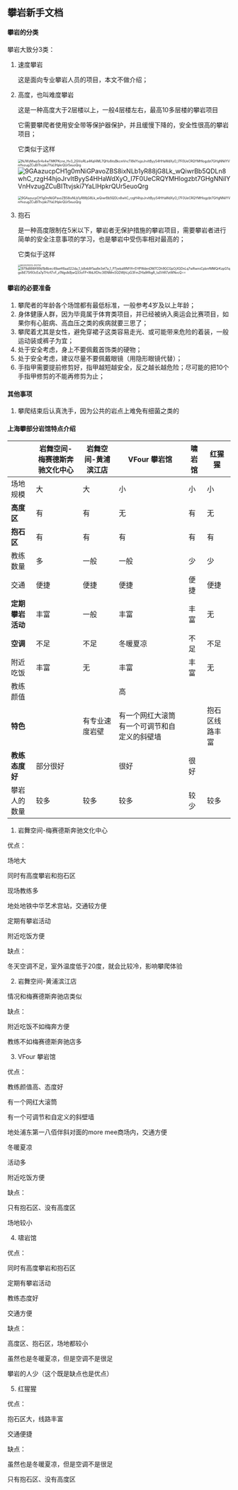 ## 攀岩新手文档

#### 攀岩的分类

攀岩大致分3类：

1. 速度攀岩

   这是面向专业攀岩人员的项目，本文不做介绍；

2. 高度，也叫难度攀岩

   这是一种高度大于2层楼以上，一般4层楼左右，最高10多层楼的攀岩项目

   它需要攀爬者使用安全带等保护器保护，并且缓慢下降的，安全性很高的攀岩项目；

   它类似于这样

   

   <img src="/Users/zhangjiong/Desktop/rockclimbing/NJWzMwpSr4s4wTMKPKcne_Hv3_2GVioRLa4KqI4ML7QHo8itsBkcmVncTI8kIYxjjoJrvItByyS4HHaWdXyO_I7F0UeCRQYMHlogzbt7GHgNNiIYVnHvzugZCuBITtvjski7YaLlHpkrQUr5euoQrg.jpg" alt="NJWzMwpSr4s4wTMKPKcne_Hv3_2GVioRLa4KqI4ML7QHo8itsBkcmVncTI8kIYxjjoJrvItByyS4HHaWdXyO_I7F0UeCRQYMHlogzbt7GHgNNiIYVnHvzugZCuBITtvjski7YaLlHpkrQUr5euoQrg" style="zoom:50%;" />![9GAazucpCH1g0mNiGPavoZBS8ixNLb1yR88jG8Lk_wQiwrBb5QDLn8whC_rzgH4hjoJrvItByyS4HHaWdXyO_I7F0UeCRQYMHlogzbt7GHgNNiIYVnHvzugZCuBITtvjski7YaLlHpkrQUr5euoQrg](/Users/zhangjiong/Desktop/rockclimbing/9GAazucpCH1g0mNiGPavoZBS8ixNLb1yR88jG8Lk_wQiwrBb5QDLn8whC_rzgH4hjoJrvItByyS4HHaWdXyO_I7F0UeCRQYMHlogzbt7GHgNNiIYVnHvzugZCuBITtvjski7YaLlHpkrQUr5euoQrg.jpg)

   <img src="/Users/zhangjiong/Desktop/rockclimbing/9GAazucpCH1g0mNiGPavoZBS8ixNLb1yR88jG8Lk_wQiwrBb5QDLn8whC_rzgH4hjoJrvItByyS4HHaWdXyO_I7F0UeCRQYMHlogzbt7GHgNNiIYVnHvzugZCuBITtvjski7YaLlHpkrQUr5euoQrg.jpg" alt="9GAazucpCH1g0mNiGPavoZBS8ixNLb1yR88jG8Lk_wQiwrBb5QDLn8whC_rzgH4hjoJrvItByyS4HHaWdXyO_I7F0UeCRQYMHlogzbt7GHgNNiIYVnHvzugZCuBITtvjski7YaLlHpkrQUr5euoQrg" style="zoom:50%;" />

3. 抱石

   是一种高度限制在5米以下，攀岩者无保护措施的攀岩项目，需要攀岩者进行简单的安全注意事项的学习，也是攀岩中受伤率相对最高的；

   它类似于这样

   <img src="/Users/zhangjiong/Desktop/rockclimbing/WX20210212-012730.png" alt="WX20210212-012730" style="zoom: 33%;" />

   <img src="/Users/zhangjiong/Desktop/rockclimbing/979d886ff89d1b6bec49aeff8aa022da_1_b8eb8f1aa8e3ef7a_1_P7jwbaWMYA+EHPWdenDM7CDh9GCGpOjXGDnLq7wRwmiCpbnfMMQrKzpG1qgs8iE7Sf93cEa7pTHcfl7vF_z1NgsIkBjwQ33oFP+WdJfDhc3IENMmSGDWjhLjiG3FmZHla9fRigR_lu0VtR7ztWNvcQ==.jpeg" alt="979d886ff89d1b6bec49aeff8aa022da_1_b8eb8f1aa8e3ef7a_1_P7jwbaWMYA+EHPWdenDM7CDh9GCGpOjXGDnLq7wRwmiCpbnfMMQrKzpG1qgs8iE7Sf93cEa7pTHcfl7vF_z1NgsIkBjwQ33oFP+WdJfDhc3IENMmSGDWjhLjiG3FmZHla9fRigR_lu0VtR7ztWNvcQ==" style="zoom:50%;" />

#### 攀岩的必要准备

1. 攀爬者的年龄各个场馆都有最低标准，一般参考4岁及以上年龄；
2. 身体健康人群，因为毕竟属于体育类项目，并已经被纳入奥运会比赛项目，如果你有心脏病、高血压之类的疾病就要三思了；
3. 攀爬着尤其是女性，避免穿裙子这类容易走光、或可能带来危险的着装，一般运动装或裤子为宜；
4. 处于安全考虑，身上不要佩戴首饰类的硬物；
5. 处于安全考虑，建议尽量不要佩戴眼镜（用隐形眼镜代替）；
6. 手指甲需要提前修剪好，指甲越短越安全，反之越长越危险；尽可能的把10个手指甲修剪的不能再修剪为止；

#### 其他事项

1. 攀爬结束后认真洗手，因为公共的岩点上难免有细菌之类的



#### 上海攀部分岩馆特点介绍

|                  | 岩舞空间-梅赛德斯奔驰文化中心 | 岩舞空间-黄浦滨江店 | VFour 攀岩馆                                  | 啸岩馆 | 红猩猩         |
| ---------------- | ----------------------------- | ------------------- | --------------------------------------------- | ------ | -------------- |
| 场地规模         | 大                            | 大                  | 小                                            | 小     | 小             |
| **高度区**       | 有                            | 有                  | 无                                            | 有     | 无             |
| **抱石区**       | 有                            | 有                  | 有                                            | 有     | 有             |
| 教练数量         | 多                            | 一般                | 一般                                          | 少     | 少             |
| 交通             | 便捷                          | 便捷                | 便捷                                          | 便捷   | 便捷           |
| **定期攀岩活动** | 丰富                          | 一般                | 丰富                                          | 丰富   | 无             |
| **空调**         | 不足                          | 不足                | 冬暖夏凉                                      | 不足   | 不足           |
| 附近吃饭         | 丰富                          | 无                  | 丰富                                          | 丰富   | 无             |
| 教练颜值         |                               |                     | 高                                            |        |                |
| **特色**         |                               | 有专业速度岩壁      | 有一个网红大滚筒 有一个可调节和自定义的斜壁墙 |        | 抱石区线路丰富 |
| **教练态度好**   | 部分很好                      |                     | 很好                                          | 很好   |                |
| 攀岩人的数量     | 较多                          | 较多                | 较多                                          | 较少   | 较多           |







1. 岩舞空间-梅赛德斯奔驰文化中心

优点：

场地大

同时有高度攀岩和抱石区

现场教练多

地处地铁中华艺术宫站，交通较方便

定期有攀岩活动

附近吃饭方便

缺点：

冬天空调不足，室外温度低于20度，就会比较冷，影响攀爬体验



2. 岩舞空间-黄浦滨江店

情况和梅赛德斯奔驰店类似

缺点：

附近吃饭不如梅奔方便

教练不如梅赛德斯奔驰店多



3. VFour 攀岩馆

优点：

教练颜值高、态度好

有一个网红大滚筒

有一个可调节和自定义的斜壁墙

地处浦东第一八佰伴斜对面的more mee商场内，交通方便

冬暖夏凉

活动多

附近吃饭方便

缺点：

只有抱石区、没有高度区

场地较小



4. 啸岩馆

优点：

同时有高度攀岩和抱石区

定期有攀岩活动

教练态度好

交通方便

缺点：

高度区、抱石区，场地都较小

虽然也是冬暖夏凉，但是空调不是很足

攀岩的人少（这个既是缺点也是优点）



5. 红猩猩

优点：

抱石区大，线路丰富

交通便捷

缺点：

虽然也是冬暖夏凉，但是空调不是很足

只有抱石区、没有高度区